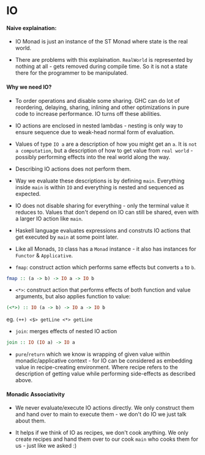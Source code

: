 # IO

#### Naive explaination:

* IO Monad is just an instance of the ST Monad where state is the real world.

* There are problems with this explaination. `RealWorld` is represented by
  nothing at all - gets removed during compile time. So it is not a state there for
  the programmer to be manipulated.

#### Why we need IO?

* To order operations and disable some sharing. GHC can do lot of reordering, delaying,
  sharing, inlining and other optimizations in pure code to increase performance.
  IO turns off these abilities.

* IO actions are enclosed in nested lambdas - nesting is only way to ensure sequence
  due to weak-head normal form of evaluation.

* Values of type `IO a` are a description of how you might get an `a`. It is `not a
  computation`, but a description of how to get value from `real world` - possibly
  performing effects into the real world along the way.

* Describing IO actions does not perform them.

* Way we evaluate these descriptions is by defining `main`.
  Everything inside `main` is within `IO` and everything is nested and sequenced
  as expected.

* IO does not disable sharing for everything - only the terminal value it reduces to.
  Values that don't depend on IO can still be shared, even with a larger IO action
  like `main`.

* Haskell language evaluates expressions and construts IO actions that get executed by
  `main` at some point later.

* Like all Monads, `IO` class has a `Monad` instance - it also has instances for
  `Functor` & `Applicative`.

* `fmap`: construct action which performs same effects but converts `a` to `b`.

```haskell
fmap :: (a -> b) -> IO a -> IO b
```

* `<*>`: construct action that performs effects of both function and value arguments,
  but also applies function to value:

```haskell
(<*>) :: IO (a -> b) -> IO a -> IO b
```

eg. `(++) <$> getLine <*> getLine`

* `join`: merges effects of nested IO action

```haskell
join :: IO (IO a) -> IO a
```

* `pure`/`return` which we know is wrapping of given value within monadic/applicative
  context - for IO can be considered as embedding value in recipe-creating environment.
  Where recipe refers to the description of getting value while performing side-effects
  as described above.

#### Monadic Associativity

* We never evaluate/execute IO actions directly. We only construct them and hand over
  to main to execute them - we don't do IO we just talk about them.

* It helps if we think of IO as recipes, we don't cook anything. We only create recipes
  and hand them over to our cook `main` who cooks them for us - just like we asked :)
